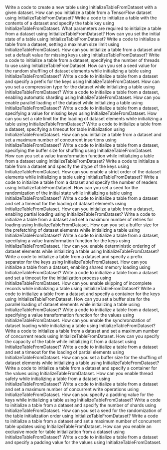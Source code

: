 Write a code to create a new table using InitializeTableFromDataset with a given dataset.
How can you initialize a table from a TensorFlow dataset using InitializeTableFromDataset?
Write a code to initialize a table with the contents of a dataset and specify the table key using InitializeTableFromDataset.
What parameters are required to initialize a table from a dataset using InitializeTableFromDataset?
How can you set the initial state of a table using InitializeTableFromDataset?
Write a code to initialize a table from a dataset, setting a maximum size limit using InitializeTableFromDataset.
How can you initialize a table from a dataset and set a default value for missing keys using InitializeTableFromDataset?
Write a code to initialize a table from a dataset, specifying the number of threads to use using InitializeTableFromDataset.
How can you set a seed value for the random shuffling of dataset elements while initializing a table using InitializeTableFromDataset?
Write a code to initialize a table from a dataset and specify a prefix for the keys using InitializeTableFromDataset.
How can you set a compression type for the dataset while initializing a table using InitializeTableFromDataset?
Write a code to initialize a table from a dataset, enabling automatic sharding using InitializeTableFromDataset.
How can you enable parallel loading of the dataset while initializing a table using InitializeTableFromDataset?
Write a code to initialize a table from a dataset, specifying a value for missing keys using InitializeTableFromDataset.
How can you set a rate limit for the loading of dataset elements while initializing a table using InitializeTableFromDataset?
Write a code to initialize a table from a dataset, specifying a timeout for table initialization using InitializeTableFromDataset.
How can you initialize a table from a dataset and set a maximum number of concurrent insertions using InitializeTableFromDataset?
Write a code to initialize a table from a dataset, specifying the buffer size for shuffling using InitializeTableFromDataset.
How can you set a value transformation function while initializing a table from a dataset using InitializeTableFromDataset?
Write a code to initialize a table from a dataset and specify the dtype of the keys using InitializeTableFromDataset.
How can you enable a strict order of the dataset elements while initializing a table using InitializeTableFromDataset?
Write a code to initialize a table from a dataset and specify the number of readers using InitializeTableFromDataset.
How can you set a seed for the randomization of the initial state while initializing a table using InitializeTableFromDataset?
Write a code to initialize a table from a dataset and set a timeout for the loading of dataset elements using InitializeTableFromDataset.
How can you initialize a table from a dataset, enabling partial loading using InitializeTableFromDataset?
Write a code to initialize a table from a dataset and set a maximum number of retries for loading using InitializeTableFromDataset.
How can you set a buffer size for the prefetching of dataset elements while initializing a table using InitializeTableFromDataset?
Write a code to initialize a table from a dataset, specifying a value transformation function for the keys using InitializeTableFromDataset.
How can you enable deterministic ordering of dataset elements while initializing a table using InitializeTableFromDataset?
Write a code to initialize a table from a dataset and specify a prefix separator for the keys using InitializeTableFromDataset.
How can you initialize a table from a dataset, enabling shared memory loading using InitializeTableFromDataset?
Write a code to initialize a table from a dataset and set a timeout for the initialization process using InitializeTableFromDataset.
How can you enable skipping of incomplete records while initializing a table using InitializeTableFromDataset?
Write a code to initialize a table from a dataset and specify a container for the keys using InitializeTableFromDataset.
How can you set a buffer size for the parallel loading of dataset elements while initializing a table using InitializeTableFromDataset?
Write a code to initialize a table from a dataset, specifying a value transformation function for the values using InitializeTableFromDataset.
How can you enable the synchronization of dataset loading while initializing a table using InitializeTableFromDataset?
Write a code to initialize a table from a dataset and set a maximum number of concurrent reads using InitializeTableFromDataset.
How can you specify the capacity of the table while initializing it from a dataset using InitializeTableFromDataset?
Write a code to initialize a table from a dataset and set a timeout for the loading of partial elements using InitializeTableFromDataset.
How can you set a buffer size for the shuffling of dataset elements while initializing a table using InitializeTableFromDataset?
Write a code to initialize a table from a dataset and specify a container for the values using InitializeTableFromDataset.
How can you enable thread safety while initializing a table from a dataset using InitializeTableFromDataset?
Write a code to initialize a table from a dataset and set a maximum number of concurrent write operations using InitializeTableFromDataset.
How can you specify a padding value for the keys while initializing a table using InitializeTableFromDataset?
Write a code to initialize a table from a dataset and specify the number of shards using InitializeTableFromDataset.
How can you set a seed for the randomization of the table initialization order using InitializeTableFromDataset?
Write a code to initialize a table from a dataset and set a maximum number of concurrent table updates using InitializeTableFromDataset.
How can you enable an exclusive mode for table initialization from a dataset using InitializeTableFromDataset?
Write a code to initialize a table from a dataset and specify a padding value for the values using InitializeTableFromDataset.